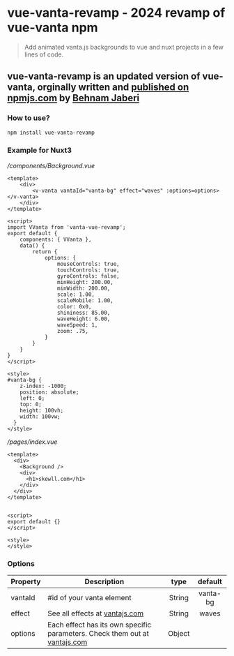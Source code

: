 # vue-vanta-revamp - 2024 revamp of vue-vanta npm

> Add animated vanta.js backgrounds to vue and nuxt projects in a few lines of code.

## vue-vanta-revamp is an updated version of vue-vanta, orginally written and [published on npmjs.com](https://www.npmjs.com/package/vue-vanta) by [Behnam Jaberi](https://github.com/behnamjz)

### How to use?
```bash
npm install vue-vanta-revamp
```

### Example for Nuxt3

_/components/Background.vue_
```vue
<template>
    <div>   
        <v-vanta vantaId="vanta-bg" effect="waves" :options=options></v-vanta>
    </div>
</template>
  
<script>
import VVanta from 'vanta-vue-revamp';
export default {
    components: { VVanta },
    data() {
        return {
            options: {
                mouseControls: true,
                touchControls: true,
                gyroControls: false,
                minHeight: 200.00,
                minWidth: 200.00,
                scale: 1.00,
                scaleMobile: 1.00,
                color: 0x0,
                shininess: 85.00,
                waveHeight: 6.00,
                waveSpeed: 1,
                zoom: .75,
            }
        }
    }
}
</script>
  
<style>
#vanta-bg {
    z-index: -1000;
    position: absolute;
    left: 0;
    top: 0;
    height: 100vh;
    width: 100vw;
  }
</style>

```


_/pages/index.vue_
```vue
<template>
  <div>
    <Background />
    <div>
      <h1>skewll.com</h1>
    </div>
  </div>
</template>


<script>
export default {}
</script>

<style>
</style>
```

### Options
|    Property    |    Description   |   type   |	default	|
| -----------------  | ---------------- | :--------: | :----------: |
| vantaId | #id of your vanta element | String | vanta-bg |
| effect         | See all effects at [vantajs.com](www.vantajs.com) | String | waves |
| options  | Each effect has its own specific parameters. Check them out at [vantajs.com](www.vantajs.com) | Object | |
